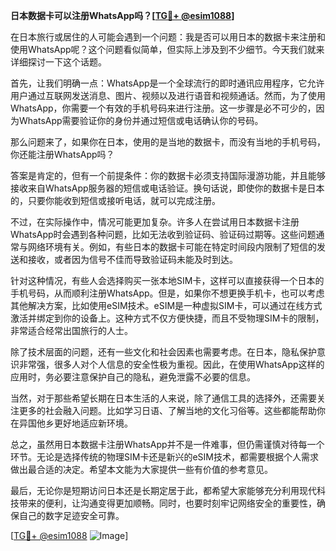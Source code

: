 **日本数据卡可以注册WhatsApp吗？[[TG💪+ @esim1088](https://t.me/s/esim1088)]**

在日本旅行或居住的人可能会遇到一个问题：我是否可以用日本的数据卡来注册和使用WhatsApp呢？这个问题看似简单，但实际上涉及到不少细节。今天我们就来详细探讨一下这个话题。

首先，让我们明确一点：WhatsApp是一个全球流行的即时通讯应用程序，它允许用户通过互联网发送消息、图片、视频以及进行语音和视频通话。然而，为了使用WhatsApp，你需要一个有效的手机号码来进行注册。这一步骤是必不可少的，因为WhatsApp需要验证你的身份并通过短信或电话确认你的号码。

那么问题来了，如果你在日本，使用的是当地的数据卡，而没有当地的手机号码，你还能注册WhatsApp吗？

答案是肯定的，但有一个前提条件：你的数据卡必须支持国际漫游功能，并且能够接收来自WhatsApp服务器的短信或电话验证。换句话说，即使你的数据卡是日本的，只要你能收到短信或接听电话，就可以完成注册。

不过，在实际操作中，情况可能更加复杂。许多人在尝试用日本数据卡注册WhatsApp时会遇到各种问题，比如无法收到验证码、验证码过期等。这些问题通常与网络环境有关。例如，有些日本的数据卡可能在特定时间段内限制了短信的发送和接收，或者因为信号不佳而导致验证码未能及时到达。

针对这种情况，有些人会选择购买一张本地SIM卡，这样可以直接获得一个日本的手机号码，从而顺利注册WhatsApp。但是，如果你不想更换手机卡，也可以考虑其他解决方案，比如使用eSIM技术。eSIM是一种虚拟SIM卡，可以通过在线方式激活并绑定到你的设备上。这种方式不仅方便快捷，而且不受物理SIM卡的限制，非常适合经常出国旅行的人士。

除了技术层面的问题，还有一些文化和社会因素也需要考虑。在日本，隐私保护意识非常强，很多人对个人信息的安全性极为重视。因此，在使用WhatsApp这样的应用时，务必要注意保护自己的隐私，避免泄露不必要的信息。

当然，对于那些希望长期在日本生活的人来说，除了通信工具的选择外，还需要关注更多的社会融入问题。比如学习日语、了解当地的文化习俗等。这些都能帮助你在异国他乡更好地适应新环境。

总之，虽然用日本数据卡注册WhatsApp并不是一件难事，但仍需谨慎对待每一个环节。无论是选择传统的物理SIM卡还是新兴的eSIM技术，都需要根据个人需求做出最合适的决定。希望本文能为大家提供一些有价值的参考意见。

最后，无论你是短期访问日本还是长期定居于此，都希望大家能够充分利用现代科技带来的便利，让沟通变得更加顺畅。同时，也要时刻牢记网络安全的重要性，确保自己的数字足迹安全可靠。

[[TG💪+ @esim1088](https://t.me/s/esim1088) ![Image](https://i.postimg.cc/4NQfJmqS/Snipaste-2025-05-13-00-14-12.png)]
